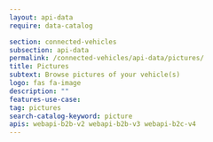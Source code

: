 ```yaml
---
layout: api-data
require: data-catalog

section: connected-vehicles
subsection: api-data
permalink: /connected-vehicles/api-data/pictures/
title: Pictures
subtext: Browse pictures of your vehicle(s)
logo: fas fa-image
description: ""
features-use-case:
tag: pictures
search-catalog-keyword: picture
apis: webapi-b2b-v2 webapi-b2b-v3 webapi-b2c-v4
---
```


